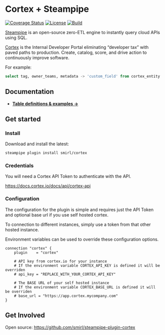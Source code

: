 <!-- Ensure this matches docs/index.md -->
# Cortex + Steampipe

[![Coverage Status](https://coveralls.io/repos/github/Smirl/steampipe-plugin-cortex/badge.svg?branch=main)](https://coveralls.io/github/Smirl/steampipe-plugin-cortex?branch=main)
[![License](https://img.shields.io/badge/License-Apache_2.0-blue.svg)](https://opensource.org/licenses/Apache-2.0)
[![Build](https://github.com/smirl/steampipe-plugin-cortex/actions/workflows/main.yaml/badge.svg)](https://github.com/Smirl/steampipe-plugin-cortex/actions/workflows/main.yaml)

[Steampipe](https://steampipe.io) is an open-source zero-ETL engine to instantly
query cloud APIs using SQL.

[Cortex](https://cortex.io/) is the Internal Developer Portal eliminating
“developer tax” with paved paths to production. Create, catalog, score, and
drive action to continuously improve software.

For example:

```sql
select tag, owner_teams, metadata -> 'custom_field' from cortex_entity limit 10
```

## Documentation

- **[Table definitions & examples →](./docs/tables/)**

## Get started

### Install

Download and install the latest:

```bash
steampipe plugin install smirl/cortex
```

### Credentials

You will need a Cortex API Token to authenticate with the API.

https://docs.cortex.io/docs/api/cortex-api

### Configuration

The configuration for the plugin is simple and requires just the API Token and
optional base url if you use self hosted cortex.

To connection to different instances, simply use a token from that other hosted
instance.

Environment variables can be used to override these configuration options.

```hcl
connection "cortex" {
    plugin    = "cortex"

    # API key from cortex.io for your instance
    # If the environment variable CORTEX_API_KEY is defined it will be overriden
    # api_key = "REPLACE_WITH_YOUR_CORTEX_API_KEY"

    # The BASE URL of your self hosted instance
    # If the environment variable CORTEX_BASE_URL is defined it will be overriden
    # base_url = "https://app.cortex.mycompany.com"
}
```

## Get Involved

Open source: https://github.com/smirl/steampipe-plugin-cortex
